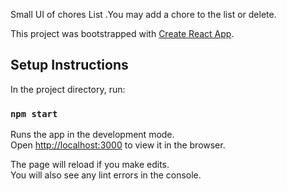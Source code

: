 Small UI of chores List .You may add a chore to the list or delete.

This project was bootstrapped with [Create React App](https://github.com/facebook/create-react-app).

## Setup Instructions

In the project directory, run:

### `npm start`

Runs the app in the development mode.<br />
Open [http://localhost:3000](http://localhost:3000) to view it in the browser.

The page will reload if you make edits.<br />
You will also see any lint errors in the console.
